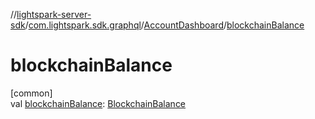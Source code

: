 //[lightspark-server-sdk](../../../index.md)/[com.lightspark.sdk.graphql](../index.md)/[AccountDashboard](index.md)/[blockchainBalance](blockchain-balance.md)

# blockchainBalance

[common]\
val [blockchainBalance](blockchain-balance.md): [BlockchainBalance](../../com.lightspark.sdk.model/-blockchain-balance/index.md)
